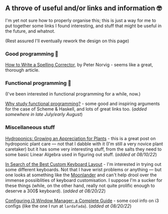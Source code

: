 ## A throve of useful and/or links and information 🤓

I'm yet not sure how to properly organise this; this is just a way for me to put together some links I found interesting, and stuff that might be useful in the future, and whatnot. 

(Rest assured I'll eventually rework the design on this page)

### Good programming 🧩

[How to Write a Spelling Corrector](https://norvig.com/spell-correct.html), by Peter Norvig - seems like a great, thorough article.

### Functional programming 🍷
(I've been interested in functional programming for a while, now.)

[Why study functional programming?](https://acm.wustl.edu/functional/whyfp.php) - some good and inspiring arguments for the case of Scheme & Haskell, and lots of great links too. (*added somewhere in late July/early August*)

### Miscellaneous stuff 

[Hydroponics: Growing an Appreciation for Plants](https://www.bunniestudios.com/blog/?p=6481) - this is a great post on hydroponic plant care — not that I dabble with it (I'm still a very novice plant caretaker) but it has some very interesting stuff, from the salts they need to some basic Linear Algebra used in figuring out stuff. (*added at 08/10/22*)

[In Search of the Best Custom Keyboard Layout](https://josef-adamcik.cz/electronics/in-search-of-the-best-custom-keyboard-layout.html) - I'm interested in trying out some different keyboards. Not that I have wrist problems or anything — but one looks at something like the [Moonlander](https://www.zsa.io/moonlander/) and can't help drool over the immense possiiblities of keyboard customisation. I suppose I'm a sucker for these things (while, on the other hand, really not quite prolific enough to deserve a 300$ keyboard). (*added at 08/20/22*)

[Configuring i3 Window Manager: a Complete Guide](https://thevaluable.dev/i3-config-mouseless/) - some cool info on i3 configs (like the one I run at `lardafada`). (*added at 08/20/22*)

